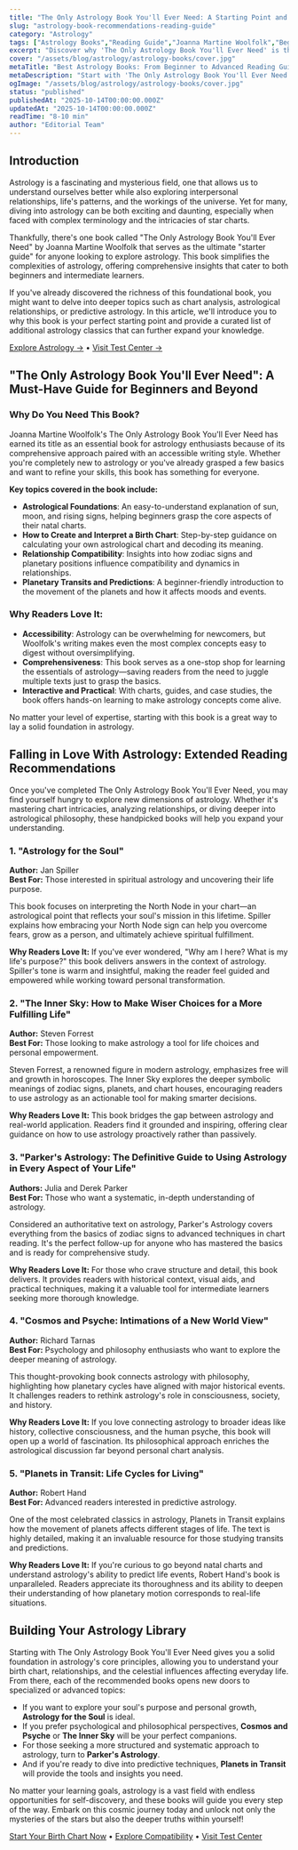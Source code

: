 ```yaml
---
title: "The Only Astrology Book You'll Ever Need: A Starting Point and Extended Reading Recommendations"
slug: "astrology-book-recommendations-reading-guide"
category: "Astrology"
tags: ["Astrology Books","Reading Guide","Joanna Martine Woolfolk","Beginner Astrology","Book Recommendations"]
excerpt: "Discover why 'The Only Astrology Book You'll Ever Need' is the perfect starting point for astrology beginners, plus extended reading recommendations for deeper study."
cover: "/assets/blog/astrology/astrology-books/cover.jpg"
metaTitle: "Best Astrology Books: From Beginner to Advanced Reading Guide"
metaDescription: "Start with 'The Only Astrology Book You'll Ever Need' and explore our curated list of essential astrology books for every level of study."
ogImage: "/assets/blog/astrology/astrology-books/cover.jpg"
status: "published"
publishedAt: "2025-10-14T00:00:00.000Z"
updatedAt: "2025-10-14T00:00:00.000Z"
readTime: "8-10 min"
author: "Editorial Team"
---
```


## Introduction

Astrology is a fascinating and mysterious field, one that allows us to understand ourselves better while also exploring interpersonal relationships, life's patterns, and the workings of the universe. Yet for many, diving into astrology can be both exciting and daunting, especially when faced with complex terminology and the intricacies of star charts.

Thankfully, there's one book called "The Only Astrology Book You'll Ever Need" by Joanna Martine Woolfolk that serves as the ultimate "starter guide" for anyone looking to explore astrology. This book simplifies the complexities of astrology, offering comprehensive insights that cater to both beginners and intermediate learners.

If you've already discovered the richness of this foundational book, you might want to delve into deeper topics such as chart analysis, astrological relationships, or predictive astrology. In this article, we'll introduce you to why this book is your perfect starting point and provide a curated list of additional astrology classics that can further expand your knowledge.

[Explore Astrology →](/astrology) • [Visit Test Center →](/tests)

## "The Only Astrology Book You'll Ever Need": A Must-Have Guide for Beginners and Beyond

### Why Do You Need This Book?

Joanna Martine Woolfolk's The Only Astrology Book You'll Ever Need has earned its title as an essential book for astrology enthusiasts because of its comprehensive approach paired with an accessible writing style. Whether you're completely new to astrology or you've already grasped a few basics and want to refine your skills, this book has something for everyone.

**Key topics covered in the book include:**

- **Astrological Foundations**: An easy-to-understand explanation of sun, moon, and rising signs, helping beginners grasp the core aspects of their natal charts.
- **How to Create and Interpret a Birth Chart**: Step-by-step guidance on calculating your own astrological chart and decoding its meaning.
- **Relationship Compatibility**: Insights into how zodiac signs and planetary positions influence compatibility and dynamics in relationships.
- **Planetary Transits and Predictions**: A beginner-friendly introduction to the movement of the planets and how it affects moods and events.

### Why Readers Love It:

- **Accessibility**: Astrology can be overwhelming for newcomers, but Woolfolk's writing makes even the most complex concepts easy to digest without oversimplifying.
- **Comprehensiveness**: This book serves as a one-stop shop for learning the essentials of astrology—saving readers from the need to juggle multiple texts just to grasp the basics.
- **Interactive and Practical**: With charts, guides, and case studies, the book offers hands-on learning to make astrology concepts come alive.

No matter your level of expertise, starting with this book is a great way to lay a solid foundation in astrology.

## Falling in Love With Astrology: Extended Reading Recommendations

Once you've completed The Only Astrology Book You'll Ever Need, you may find yourself hungry to explore new dimensions of astrology. Whether it's mastering chart intricacies, analyzing relationships, or diving deeper into astrological philosophy, these handpicked books will help you expand your understanding.

### 1. "Astrology for the Soul"
**Author:** Jan Spiller  
**Best For:** Those interested in spiritual astrology and uncovering their life purpose.

This book focuses on interpreting the North Node in your chart—an astrological point that reflects your soul's mission in this lifetime. Spiller explains how embracing your North Node sign can help you overcome fears, grow as a person, and ultimately achieve spiritual fulfillment.

**Why Readers Love It:**
If you've ever wondered, "Why am I here? What is my life's purpose?" this book delivers answers in the context of astrology. Spiller's tone is warm and insightful, making the reader feel guided and empowered while working toward personal transformation.

### 2. "The Inner Sky: How to Make Wiser Choices for a More Fulfilling Life"
**Author:** Steven Forrest  
**Best For:** Those looking to make astrology a tool for life choices and personal empowerment.

Steven Forrest, a renowned figure in modern astrology, emphasizes free will and growth in horoscopes. The Inner Sky explores the deeper symbolic meanings of zodiac signs, planets, and chart houses, encouraging readers to use astrology as an actionable tool for making smarter decisions.

**Why Readers Love It:**
This book bridges the gap between astrology and real-world application. Readers find it grounded and inspiring, offering clear guidance on how to use astrology proactively rather than passively.

### 3. "Parker's Astrology: The Definitive Guide to Using Astrology in Every Aspect of Your Life"
**Authors:** Julia and Derek Parker  
**Best For:** Those who want a systematic, in-depth understanding of astrology.

Considered an authoritative text on astrology, Parker's Astrology covers everything from the basics of zodiac signs to advanced techniques in chart reading. It's the perfect follow-up for anyone who has mastered the basics and is ready for comprehensive study.

**Why Readers Love It:**
For those who crave structure and detail, this book delivers. It provides readers with historical context, visual aids, and practical techniques, making it a valuable tool for intermediate learners seeking more thorough knowledge.

### 4. "Cosmos and Psyche: Intimations of a New World View"
**Author:** Richard Tarnas  
**Best For:** Psychology and philosophy enthusiasts who want to explore the deeper meaning of astrology.

This thought-provoking book connects astrology with philosophy, highlighting how planetary cycles have aligned with major historical events. It challenges readers to rethink astrology's role in consciousness, society, and history.

**Why Readers Love It:**
If you love connecting astrology to broader ideas like history, collective consciousness, and the human psyche, this book will open up a world of fascination. Its philosophical approach enriches the astrological discussion far beyond personal chart analysis.

### 5. "Planets in Transit: Life Cycles for Living"
**Author:** Robert Hand  
**Best For:** Advanced readers interested in predictive astrology.

One of the most celebrated classics in astrology, Planets in Transit explains how the movement of planets affects different stages of life. The text is highly detailed, making it an invaluable resource for those studying transits and predictions.

**Why Readers Love It:**
If you're curious to go beyond natal charts and understand astrology's ability to predict life events, Robert Hand's book is unparalleled. Readers appreciate its thoroughness and its ability to deepen their understanding of how planetary motion corresponds to real-life situations.

## Building Your Astrology Library

Starting with The Only Astrology Book You'll Ever Need gives you a solid foundation in astrology's core principles, allowing you to understand your birth chart, relationships, and the celestial influences affecting everyday life. From there, each of the recommended books opens new doors to specialized or advanced topics:

- If you want to explore your soul's purpose and personal growth, **Astrology for the Soul** is ideal.
- If you prefer psychological and philosophical perspectives, **Cosmos and Psyche** or **The Inner Sky** will be your perfect companions.
- For those seeking a more structured and systematic approach to astrology, turn to **Parker's Astrology**.
- And if you're ready to dive into predictive techniques, **Planets in Transit** will provide the tools and insights you need.

No matter your learning goals, astrology is a vast field with endless opportunities for self-discovery, and these books will guide you every step of the way. Embark on this cosmic journey today and unlock not only the mysteries of the stars but also the deeper truths within yourself!

[Start Your Birth Chart Now](/astrology) • [Explore Compatibility](/astrology) • [Visit Test Center](/tests)
